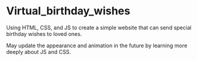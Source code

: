# Virtual_birthday_wishes
Using HTML, CSS, and JS to create a simple website that can send special birthday wishes to loved ones.


May update the appearance and animation in the future by learning more deeply about JS and CSS.
